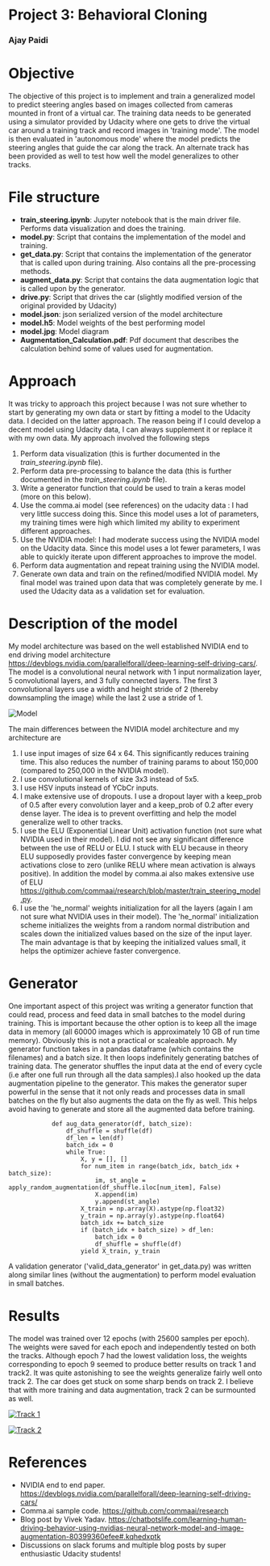 # Project 3: Behavioral Cloning
### Ajay Paidi

# Objective
The objective of this project is to implement and train a generalized model to predict steering angles based on images collected from cameras mounted in front of a virtual car. The training data needs to be generated using a simulator provided by Udacity where one gets to drive the virtual car around a training track and record images in 'training mode'. The model is then evaluated in 'autonomous mode' where the model predicts the steering angles that guide the car along the track. An alternate track has been provided as well to test how well the model generalizes to other tracks.

# File structure
- **train_steering.ipynb**: Jupyter notebook that is the main driver file. Performs data visualization and does the training.
- **model.py**: Script that contains the implementation of the model and training.
- **get_data.py**: Script that contains the implementation of the generator that is called upon during training. Also contains all the pre-processing methods.
- **augment_data.py**: Script that contains the data augmentation logic that is called upon by the generator.
- **drive.py**: Script that drives the car (slightly modified version of the original provided by Udacity)
- **model.json**: json serialized version of the model architecture
- **model.h5**: Model weights of the best performing model
- **model.jpg**: Model diagram
- **Augmentation_Calculation.pdf**: Pdf document that describes the calculation behind some of values used for augmentation.

# Approach
It was tricky to approach this project because I was not sure whether to start by generating my own data or start by fitting a model to the Udacity data. I decided on the latter approach. The reason being if I could develop a decent model using Udacity data, I can always supplement it or replace it with my own data. My approach involved the following steps

1. Perform data visualization (this is further documented in the _train_steering.ipynb_ file).
2. Perform data pre-processing to balance the data (this is further documented in the _train_steering.ipynb_ file).
3. Write a generator function that could be used to train a keras model (more on this below).
4. Use the comma.ai model (see references) on the udacity data : I had very little success doing this. Since this model uses a lot of parameters, my training times were high which limited my ability to experiment different approaches.
5. Use the NVIDIA model: I had moderate success using the NVIDIA model on the Udacity data. Since this model uses a lot fewer parameters, I was able to quickly iterate upon different approaches to improve the model.
6. Perform data augmentation and repeat training using the NVIDIA model.
7. Generate own data and train on the refined/modified NVIDIA model.
My final model was trained upon data that was completely generate by me. I used the Udacity data as a validation set for evaluation.   

# Description of the model
My model architecture was based on the well established NVIDIA end to end driving model architecture https://devblogs.nvidia.com/parallelforall/deep-learning-self-driving-cars/. 
The model is a convolutional neural network with 1 input normalization layer, 5 convolutional layers, and 3 fully connected layers. The first 3 convolutional layers use a width and height stride of 2 (thereby downsampling the image) while the last 2 use a stride of 1.

![Model](./Model.jpg?raw=true)

The main differences between the NVIDIA model architecture and my architecture are 

1. I use input images of size 64 x 64. This significantly reduces training time. This also reduces the number of training params to about 150,000 (compared to 250,000 in the NVIDIA model).
2. I use convolutional kernels of size 3x3 instead of 5x5.
3. I use HSV inputs instead of YCbCr inputs.
4. I make extensive use of dropouts. I use a dropout layer with a keep_prob of 0.5 after every convolution layer and a keep_prob of 0.2 after every dense layer. The idea is to prevent overfitting and help the model generalize well to other tracks.
5. I use the ELU (Exponential Linear Unit) activation function (not sure what NVIDIA used in their model). I did not see any significant difference between the use of RELU or ELU. I stuck with ELU because in theory ELU supposedly provides faster convergence by keeping mean activations close to zero (unlike RELU where mean activation is always positive). In addition the model by comma.ai also makes extensive use of ELU https://github.com/commaai/research/blob/master/train_steering_model.py.
6. I use the 'he_normal' weights initialization for all the layers (again I am not sure what NVIDIA uses in their model). The 'he_normal' initialization scheme initializes the weights from a random normal distribution and scales down the initialized values based on the size of the input layer. The main advantage is that by keeping the initialized values small, it helps the optimizer achieve faster convergence.

# Generator
One important aspect of this project was writing a generator function that could read, process and feed data in small batches to the model during training. This is important because the other option is to keep all the image data in memory (all 60000 images which is approximately 10 GB of run time memory). Obviously this is not a practical or scaleable approach. My generator function takes in a pandas dataframe (which contains the filenames) and a batch size. It then loops indefinitely generating batches of training data. The generator shuffles the input data at the end of every cycle (i.e after one full run through all the data samples).I also hooked up the data augmentation pipeline to the generator. This makes the generator super powerful in the sense that it not only reads and processes data in small batches on the fly but also augments the data on the fly as well. This helps avoid having to generate and store all the augmented data before training.

				def aug_data_generator(df, batch_size):
					df_shuffle = shuffle(df)
					df_len = len(df)
					batch_idx = 0
					while True:
						X, y = [], []
						for num_item in range(batch_idx, batch_idx + batch_size):
							im, st_angle = apply_random_augmentation(df_shuffle.iloc[num_item], False)
							X.append(im)
							y.append(st_angle)
						X_train = np.array(X).astype(np.float32)
						y_train = np.array(y).astype(np.float64)
						batch_idx += batch_size
						if (batch_idx + batch_size) > df_len:
							batch_idx = 0
							df_shuffle = shuffle(df)
						yield X_train, y_train
		
A validation generator ('valid_data_generator' in get_data.py) was written along similar lines (without the augmentation) to perform model evaluation in small batches.

# Results
The model was trained over 12 epochs (with 25600 samples per epoch). The weights were saved for each epoch and independently tested on both the tracks. Although epoch 7 had the lowest validation loss, the weights corresponding to epoch 9 seemed to produce better results on track 1 and track2. It was quite astonishing to see the weights generalize fairly well onto track 2. The car does get stuck on some sharp bends on track 2. I believe that with more training and data augmentation, track 2 can be surmounted as well.

[![Track 1](https://img.youtube.com/vi/POhfBo7z414/0.jpg)](https://youtu.be/POhfBo7z414)

[![Track 2](https://img.youtube.com/vi/W_Kz2pVlh2U/0.jpg)](https://youtu.be/W_Kz2pVlh2U)


# References
- NVIDIA end to end paper. https://devblogs.nvidia.com/parallelforall/deep-learning-self-driving-cars/
- Comma.ai sample code. https://github.com/commaai/research
- Blog post by Vivek Yadav. https://chatbotslife.com/learning-human-driving-behavior-using-nvidias-neural-network-model-and-image-augmentation-80399360efee#.kqhedxptk
- Discussions on slack forums and multiple blog posts by super enthusiastic Udacity students!